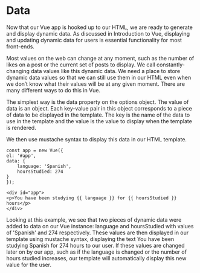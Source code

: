 # Data

Now that our Vue app is hooked up to our HTML, we are ready to generate and display dynamic data. As discussed in Introduction to Vue, displaying and updating dynamic data for users is essential functionality for most front-ends.

Most values on the web can change at any moment, such as the number of likes on a post or the current set of posts to display. We call constantly-changing data values like this dynamic data. We need a place to store dynamic data values so that we can still use them in our HTML even when we don’t know what their values will be at any given moment. There are many different ways to do this in Vue.

The simplest way is the data property on the options object. The value of data is an object. Each key-value pair in this object corresponds to a piece of data to be displayed in the template. The key is the name of the data to use in the template and the value is the value to display when the template is rendered.

We then use mustache syntax to display this data in our HTML template.

    const app = new Vue({
    el: '#app',
    data: {
        language: 'Spanish',
        hoursStudied: 274
    }
    });
    
    <div id="app">
    <p>You have been studying {{ language }} for {{ hoursStudied }} hours</p>
    </div>

Looking at this example, we see that two pieces of dynamic data were added to data on our Vue instance: language and hoursStudied with values of 'Spanish' and 274 respectively. These values are then displayed in our template using mustache syntax, displaying the text You have been studying Spanish for 274 hours to our user. If these values are changed later on by our app, such as if the language is changed or the number of hours studied increases, our template will automatically display this new value for the user.
